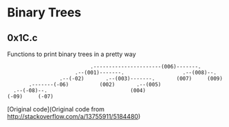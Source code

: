 # Binary Trees
## 0x1C.c

Functions to print binary trees in a pretty way

```
                           .----------------------(006)-------.
                      .--(001)-------.                   .--(008)--.
                 .--(-02)       .--(003)-------.       (007)     (009)
       .-------(-06)          (002)       .--(005)
  .--(-08)--.                           (004)
(-09)     (-07)
```

[Original code](Original code from http://stackoverflow.com/a/13755911/5184480)
